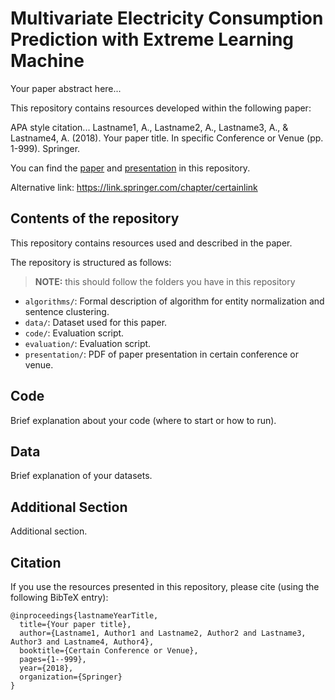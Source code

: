 # Multivariate Electricity Consumption Prediction with Extreme Learning Machine
Your paper abstract here... 

This repository contains resources developed within the following paper:

  APA style citation... Lastname1, A., Lastname2, A., Lastname3, A., & Lastname4, A. (2018). Your paper title. 
  In specific Conference or Venue (pp. 1-999). Springer.
  
You can find the [paper](link_to_your_github_pdf_resource_file.pdf) and [presentation](link_to_your_github_pdf_resource_file.pdf) in this repository. 

Alternative link: https://link.springer.com/chapter/certainlink

## Contents of the repository
This repository contains resources used and described in the paper.

The repository is structured as follows:
> **NOTE:** this should follow the folders you have in this repository 

- `algorithms/`: Formal description of algorithm for entity normalization and sentence clustering.
- `data/`: Dataset used for this paper. 
- `code/`: Evaluation script.
- `evaluation/`: Evaluation script.
- `presentation/`: PDF of paper presentation in certain conference or venue.

## Code
Brief explanation about your code (where to start or how to run). 

## Data
Brief explanation of your datasets. 

## Additional Section
Additional section. 

## Citation
If you use the resources presented in this repository, please cite (using the following BibTeX entry):
```
@inproceedings{lastnameYearTitle,
  title={Your paper title},
  author={Lastname1, Author1 and Lastname2, Author2 and Lastname3, Author3 and Lastname4, Author4},
  booktitle={Certain Conference or Venue},
  pages={1--999},
  year={2018},
  organization={Springer}
}
```